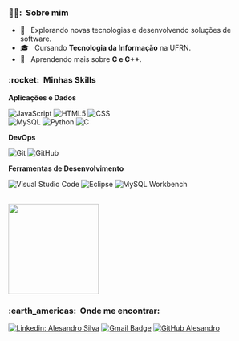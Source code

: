 


<h3> 👨‍💻: &nbsp;Sobre mim </h3>

- 🤔 &nbsp; Explorando novas tecnologias e desenvolvendo soluções de software.
- 🎓 &nbsp; Cursando **Tecnologia da Informação** na UFRN.
- 🌱 &nbsp; Aprendendo mais sobre **C e C++**.

<h3> :rocket: &nbsp;Minhas Skills </h3>

**Aplicações e Dados**

  
  
  ![JavaScript](https://img.shields.io/badge/-JavaScript-333333?style=flat&logo=javascript)
  ![HTML5](https://img.shields.io/badge/-HTML5-333333?style=flat&logo=HTML5)
  ![CSS](https://img.shields.io/badge/-CSS-333333?style=flat&logo=CSS3&logoColor=1572B6)  
  ![MySQL](https://img.shields.io/badge/-MySQL-333333?style=flat&logo=mysql)
  ![Python](https://img.shields.io/badge/-Python-333333?style=flat&logo=python)
  ![C](https://img.shields.io/badge/-C-333333?style=flat&logo=c)

**DevOps**

  ![Git](https://img.shields.io/badge/-Git-333333?style=flat&logo=git)
  ![GitHub](https://img.shields.io/badge/-GitHub-333333?style=flat&logo=github)

**Ferramentas de Desenvolvimento**

  ![Visual Studio Code](https://img.shields.io/badge/-Visual%20Studio%20Code-333333?style=flat&logo=visual-studio-code&logoColor=007ACC)
  ![Eclipse](https://img.shields.io/badge/-Eclipse-333333?style=flat&logo=eclipse-ide&logoColor=2C2255)
  ![MySQL Workbench](https://img.shields.io/badge/-MySQL-333333?style=flat&logo=MySQL)
  

<br/>

<a href="https://github.com/Aerttyz">
  <img height="180em" src="https://github-readme-stats.vercel.app/api?username=Aerttyz&theme=dracula&show_icons=true" />
</a>

<br/>

<h3> :earth_americas: &nbsp;Onde me encontrar: </h3> 

[![Linkedin: Alesandro Silva](https://img.shields.io/badge/-Alesandro%20Silva-blue?style=flat-square&logo=Linkedin&logoColor=white&link=LINK-DO-SEU-LINKEDIN)](https://www.linkedin.com/in/alesandro-silva)
[![Gmail Badge](https://img.shields.io/badge/-alesandrosilva2004@gmail.com-006bed?style=flat-square&logo=Gmail&logoColor=white&link=mailto:SEU-EMAIL)](mailto:alesandrosilva2004@gmail.com)
[![GitHub Alesandro]( https://img.shields.io/github/followers/Aerttyz?label=follow&style=social)](https://github.com/Aerttyz)

